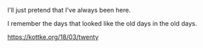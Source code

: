 I'll just pretend that I've always been here.

I remember the days that looked like the old days in the old days.

https://kottke.org/18/03/twenty